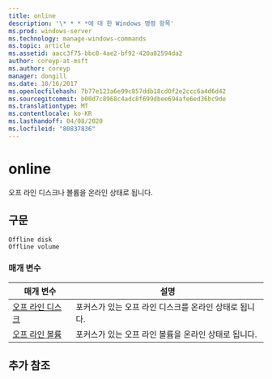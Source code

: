 ```yaml
---
title: online
description: '\* * * *에 대 한 Windows 명령 항목'
ms.prod: windows-server
ms.technology: manage-windows-commands
ms.topic: article
ms.assetid: aacc3f75-bbc8-4ae2-bf92-420a82594da2
author: coreyp-at-msft
ms.author: coreyp
manager: dongill
ms.date: 10/16/2017
ms.openlocfilehash: 7b77e123a6e99c857ddb18cd0f2e2ccc6a4d6d42
ms.sourcegitcommit: b00d7c8968c4adc8f699dbee694afe6ed36bc9de
ms.translationtype: MT
ms.contentlocale: ko-KR
ms.lasthandoff: 04/08/2020
ms.locfileid: "80837836"
---
```

# <a name="online"></a>online



오프 라인 디스크나 볼륨을 온라인 상태로 됩니다.

## <a name="syntax"></a>구문

```
Offline disk
Offline volume
```

### <a name="parameters"></a>매개 변수

|매개 변수|설명|
|---------|-----------|
|[오프 라인 디스크](offline-disk.md)|포커스가 있는 오프 라인 디스크를 온라인 상태로 됩니다.|
|[오프 라인 볼륨](offline-volume.md)|포커스가 있는 오프 라인 볼륨을 온라인 상태로 됩니다.|

## <a name="additional-references"></a>추가 참조

